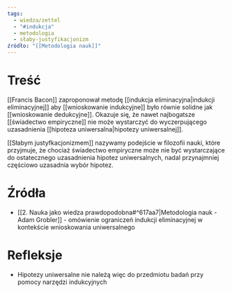 ```yaml
---
tags:
  - wiedza/zettel
  - "#indukcja"
  - metodologia
  - słaby-justyfikacjonizm
źródło: "[[Metodologia nauk]]"
---
```

# Treść
[[Francis Bacon]] zaproponował metodę [[indukcja eliminacyjna|indukcji eliminacyjnej]] aby [[wnioskowanie indukcyjne]] było równie solidne jak [[wnioskowanie dedukcyjne]]. Okazuje się, że nawet najbogatsze [[świadectwo empiryczne]] nie może wystarczyć do wyczerpującego uzasadnienia [[hipoteza uniwersalna|hipotezy uniwersalnej]]. 

[[Słabym justyfkacjonizmem]] nazywamy podejście w filozofii nauki, które przyjmuje, że chociaż świadectwo empiryczne może nie być wystarczające do ostatecznego uzasadnienia hipotez uniwersalnych, nadal przynajmniej częściowo uzasadnia wybór hipotez.
# Źródła
- [[2. Nauka jako wiedza prawdopodobna#^617aa7|Metodologia nauk - Adam Grobler]] - omówienie ograniczeń indukcji eliminacyjnej w kontekście wnioskowania uniwersalnego
# Refleksje
- Hipotezy uniwersalne nie należą więc do przedmiotu badań przy pomocy narzędzi indukcyjnych